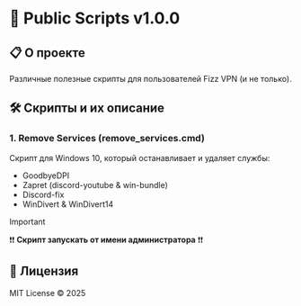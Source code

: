 # 🚀 Public Scripts v1.0.0

## 📋 О проекте

Различные полезные скрипты для пользователей Fizz VPN (и не только).

## 🛠️ Скрипты и их описание

### 1. Remove Services (remove_services.cmd)

Скрипт для Windows 10, который останавливает и удаляет службы:

- GoodbyeDPI
- Zapret (discord-youtube & win-bundle)
- Discord-fix
- WinDivert & WinDivert14

 > [!IMPORTANT]
 > ❗❗ **Скрипт запускать от имени администратора** ❗❗  
  
## 📜 Лицензия

MIT License © 2025